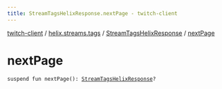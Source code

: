 ```yaml
---
title: StreamTagsHelixResponse.nextPage - twitch-client
---
```


[twitch-client](../../index.html) / [helix.streams.tags](../index.html) / [StreamTagsHelixResponse](index.html) / [nextPage](./next-page.html)

# nextPage

`suspend fun nextPage(): `[`StreamTagsHelixResponse`](index.html)`?`